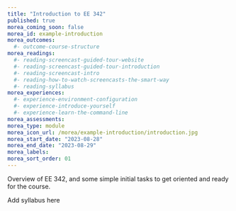 ```yaml
---
title: "Introduction to EE 342"
published: true
morea_coming_soon: false
morea_id: example-introduction
morea_outcomes:
  #- outcome-course-structure
morea_readings:
  #- reading-screencast-guided-tour-website
  #- reading-screencast-guided-tour-introduction
  #- reading-screencast-intro
  #- reading-how-to-watch-screencasts-the-smart-way
  #- reading-syllabus
morea_experiences:
  #- experience-environment-configuration
  #- experience-introduce-yourself
  #- experience-learn-the-command-line
morea_assessments:
morea_type: module
morea_icon_url: /morea/example-introduction/introduction.jpg
morea_start_date: "2023-08-28"
morea_end_date: "2023-08-29"
morea_labels:
morea_sort_order: 01
---
```


Overview of EE 342, and some simple initial tasks to get oriented and ready for the course.

Add syllabus here

